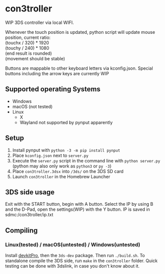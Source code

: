 # con3troller

WIP 3DS controller via local WIFI. 

Whenever the touch position is updated, python script will update mouse position, current ratio: \
(touchx / 320) * 1920 \
(touchy / 240) * 1080 \
(end result is rounded) \
(movement should be stable)

Buttons are mappable to other keyboard letters via kconfig.json. Special buttons including the arrow keys are currently WIP

## Supported operating Systems

- Windows
- macOS (not tested)
- Linux
    - X 
    - Wayland not supported by pynput apparently


## Setup 

1. Install pynput with
```python -3 -m pip install pynput``` 
2. Place `kconfig.json` next to `server.py` 
3. Execute the `server.py` script in the command line with `python server.py` (python may also only work as `python3` or `py -3`)
4. Place `con3troller.3dsx` into `/3ds/` on the 3DS SD card
5. Launch `con3troller` in the Homebrew Launcher 

## 3DS side usage

Exit with the START button, begin with A button. Select the IP by using B and the D-Pad, open the settings(WIP) with the Y button. 
IP is saved in sdmc:/con3troller/ip.txt

## Compiling

### Linux(tested) / macOS(untested) / Windows(untested)

Install [devkitPro](https://devkitpro.org/wiki/devkitPro_pacman), then the `3ds-dev` package. Then run `./build.sh`. To standalone compile the 3DS side, run `make` in the `con3troller` folder. Quick testing can be done with 3dslink, in case you don't know about it.